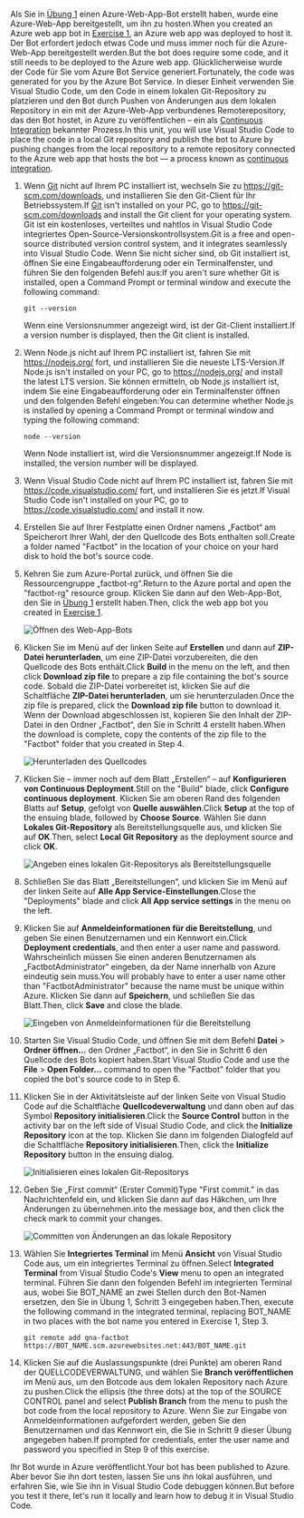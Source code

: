 <span data-ttu-id="73502-101">Als Sie in [Übung 1](#Exercise1) einen Azure-Web-App-Bot erstellt haben, wurde eine Azure-Web-App bereitgestellt, um ihn zu hosten.</span><span class="sxs-lookup"><span data-stu-id="73502-101">When you created an Azure web app bot in [Exercise 1](#Exercise1), an Azure web app was deployed to host it.</span></span> <span data-ttu-id="73502-102">Der Bot erfordert jedoch etwas Code und muss immer noch für die Azure-Web-App bereitgestellt werden.</span><span class="sxs-lookup"><span data-stu-id="73502-102">But the bot does require some code, and it still needs to be deployed to the Azure web app.</span></span> <span data-ttu-id="73502-103">Glücklicherweise wurde der Code für Sie vom Azure Bot Service generiert.</span><span class="sxs-lookup"><span data-stu-id="73502-103">Fortunately, the code was generated for you by the Azure Bot Service.</span></span> <span data-ttu-id="73502-104">In dieser Einheit verwenden Sie Visual Studio Code, um den Code in einem lokalen Git-Repository zu platzieren und den Bot durch Pushen von Änderungen aus dem lokalen Repository in ein mit der Azure-Web-App verbundenes Remoterepository, das den Bot hostet, in Azure zu veröffentlichen – ein als [Continuous Integration](https://en.wikipedia.org/wiki/Continuous_integration) bekannter Prozess.</span><span class="sxs-lookup"><span data-stu-id="73502-104">In this unit, you will use Visual Studio Code to place the code in a local Git repository and publish the bot to Azure by pushing changes from the local repository to a remote repository connected to the Azure web app that hosts the bot — a process known as [continuous integration](https://en.wikipedia.org/wiki/Continuous_integration).</span></span>

1. <span data-ttu-id="73502-105">Wenn [Git](https://git-scm.com/) nicht auf Ihrem PC installiert ist, wechseln Sie zu https://git-scm.com/downloads, und installieren Sie den Git-Client für Ihr Betriebssystem.</span><span class="sxs-lookup"><span data-stu-id="73502-105">If [Git](https://git-scm.com/) isn't installed on your PC, go to https://git-scm.com/downloads and install the Git client for your operating system.</span></span> <span data-ttu-id="73502-106">Git ist ein kostenloses, verteiltes und nahtlos in Visual Studio Code integriertes Open-Source-Versionskontrollsystem.</span><span class="sxs-lookup"><span data-stu-id="73502-106">Git is a free and open-source distributed version control system, and it integrates seamlessly into Visual Studio Code.</span></span> <span data-ttu-id="73502-107">Wenn Sie nicht sicher sind, ob Git installiert ist, öffnen Sie eine Eingabeaufforderung oder ein Terminalfenster, und führen Sie den folgenden Befehl aus:</span><span class="sxs-lookup"><span data-stu-id="73502-107">If you aren't sure whether Git is installed, open a Command Prompt or terminal window and execute the following command:</span></span>

    ``` 
    git --version
    ```

    <span data-ttu-id="73502-108">Wenn eine Versionsnummer angezeigt wird, ist der Git-Client installiert.</span><span class="sxs-lookup"><span data-stu-id="73502-108">If a version number is displayed, then the Git client is installed.</span></span>

1. <span data-ttu-id="73502-109">Wenn Node.js nicht auf Ihrem PC installiert ist, fahren Sie mit https://nodejs.org/ fort, und installieren Sie die neueste LTS-Version.</span><span class="sxs-lookup"><span data-stu-id="73502-109">If Node.js isn't installed on your PC, go to https://nodejs.org/ and install the latest LTS version.</span></span> <span data-ttu-id="73502-110">Sie können ermitteln, ob Node.js installiert ist, indem Sie eine Eingabeaufforderung oder ein Terminalfenster öffnen und den folgenden Befehl eingeben:</span><span class="sxs-lookup"><span data-stu-id="73502-110">You can determine whether Node.js is installed by opening a Command Prompt or terminal window and typing the following command:</span></span>

    ```
    node --version
    ```

    <span data-ttu-id="73502-111">Wenn Node installiert ist, wird die Versionsnummer angezeigt.</span><span class="sxs-lookup"><span data-stu-id="73502-111">If Node is installed, the version number will be displayed.</span></span>

1. <span data-ttu-id="73502-112">Wenn Visual Studio Code nicht auf Ihrem PC installiert ist, fahren Sie mit https://code.visualstudio.com/ fort, und installieren Sie es jetzt.</span><span class="sxs-lookup"><span data-stu-id="73502-112">If Visual Studio Code isn't installed on your PC, go to https://code.visualstudio.com/ and install it now.</span></span>

1. <span data-ttu-id="73502-113">Erstellen Sie auf Ihrer Festplatte einen Ordner namens „Factbot“ am Speicherort Ihrer Wahl, der den Quellcode des Bots enthalten soll.</span><span class="sxs-lookup"><span data-stu-id="73502-113">Create a folder named "Factbot" in the location of your choice on your hard disk to hold the bot's source code.</span></span>

1. <span data-ttu-id="73502-114">Kehren Sie zum Azure-Portal zurück, und öffnen Sie die Ressourcengruppe „factbot-rg“.</span><span class="sxs-lookup"><span data-stu-id="73502-114">Return to the Azure portal and open the "factbot-rg" resource group.</span></span> <span data-ttu-id="73502-115">Klicken Sie dann auf den Web-App-Bot, den Sie in [Übung 1](#Exercise1) erstellt haben.</span><span class="sxs-lookup"><span data-stu-id="73502-115">Then, click the web app bot you created in [Exercise 1](#Exercise1).</span></span>

    ![Öffnen des Web-App-Bots](../media-draft/4-open-web-app-bot.png)

1. <span data-ttu-id="73502-117">Klicken Sie im Menü auf der linken Seite auf **Erstellen** und dann auf **ZIP-Datei herunterladen**, um eine ZIP-Datei vorzubereiten, die den Quellcode des Bots enthält.</span><span class="sxs-lookup"><span data-stu-id="73502-117">Click **Build** in the menu on the left, and then click **Download zip file** to prepare a zip file containing the bot's source code.</span></span> <span data-ttu-id="73502-118">Sobald die ZIP-Datei vorbereitet ist, klicken Sie auf die Schaltfläche **ZIP-Datei herunterladen**, um sie herunterzuladen.</span><span class="sxs-lookup"><span data-stu-id="73502-118">Once the zip file is prepared, click the **Download zip file** button to download it.</span></span> <span data-ttu-id="73502-119">Wenn der Download abgeschlossen ist, kopieren Sie den Inhalt der ZIP-Datei in den Ordner „Factbot“, den Sie in Schritt 4 erstellt haben.</span><span class="sxs-lookup"><span data-stu-id="73502-119">When the download is complete, copy the contents of the zip file to the "Factbot" folder that you created in Step 4.</span></span>

    ![Herunterladen des Quellcodes](../media-draft/4-download-source.png)

1. <span data-ttu-id="73502-121">Klicken Sie – immer noch auf dem Blatt „Erstellen“ – auf **Konfigurieren von Continuous Deployment**.</span><span class="sxs-lookup"><span data-stu-id="73502-121">Still on the "Build" blade, click **Configure continuous deployment**.</span></span> <span data-ttu-id="73502-122">Klicken Sie am oberen Rand des folgenden Blatts auf **Setup**, gefolgt von **Quelle auswählen**.</span><span class="sxs-lookup"><span data-stu-id="73502-122">Click **Setup** at the top of the ensuing blade, followed by **Choose Source**.</span></span> <span data-ttu-id="73502-123">Wählen Sie dann **Lokales Git-Repository** als Bereitstellungsquelle aus, und klicken Sie auf **OK**.</span><span class="sxs-lookup"><span data-stu-id="73502-123">Then, select **Local Git Repository** as the deployment source and click **OK**.</span></span> 

    ![Angeben eines lokalen Git-Repositorys als Bereitstellungsquelle](../media-draft/4-portal-set-local-git.png)

1. <span data-ttu-id="73502-125">Schließen Sie das Blatt „Bereitstellungen“, und klicken Sie im Menü auf der linken Seite auf **Alle App Service-Einstellungen**.</span><span class="sxs-lookup"><span data-stu-id="73502-125">Close the "Deployments" blade and click **All App service settings** in the menu on the left.</span></span>

1. <span data-ttu-id="73502-126">Klicken Sie auf **Anmeldeinformationen für die Bereitstellung**, und geben Sie einen Benutzernamen und ein Kennwort ein.</span><span class="sxs-lookup"><span data-stu-id="73502-126">Click **Deployment credentials**, and then enter a user name and password.</span></span> <span data-ttu-id="73502-127">Wahrscheinlich müssen Sie einen anderen Benutzernamen als „FactbotAdministrator“ eingeben, da der Name innerhalb von Azure eindeutig sein muss.</span><span class="sxs-lookup"><span data-stu-id="73502-127">You will probably have to enter a user name other than "FactbotAdministrator" because the name must be unique within Azure.</span></span> <span data-ttu-id="73502-128">Klicken Sie dann auf **Speichern**, und schließen Sie das Blatt.</span><span class="sxs-lookup"><span data-stu-id="73502-128">Then, click **Save** and close the blade.</span></span>

    ![Eingeben von Anmeldeinformationen für die Bereitstellung](../media-draft/4-portal-enter-ci-creds.png)

1. <span data-ttu-id="73502-130">Starten Sie Visual Studio Code, und öffnen Sie mit dem Befehl **Datei** > **Ordner öffnen...** den Ordner „Factbot“, in den Sie in Schritt 6 den Quellcode des Bots kopiert haben.</span><span class="sxs-lookup"><span data-stu-id="73502-130">Start Visual Studio Code and use the **File** > **Open Folder...** command to open the "Factbot" folder that you copied the bot's source code to in Step 6.</span></span>

1. <span data-ttu-id="73502-131">Klicken Sie in der Aktivitätsleiste auf der linken Seite von Visual Studio Code auf die Schaltfläche **Quellcodeverwaltung** und dann oben auf das Symbol **Repository initialisieren**.</span><span class="sxs-lookup"><span data-stu-id="73502-131">Click the **Source Control** button in the activity bar on the left side of Visual Studio Code, and click the **Initialize Repository** icon at the top.</span></span> <span data-ttu-id="73502-132">Klicken Sie dann im folgenden Dialogfeld auf die Schaltfläche **Repository initialisieren**.</span><span class="sxs-lookup"><span data-stu-id="73502-132">Then, click the **Initialize Repository** button in the ensuing dialog.</span></span>

    ![Initialisieren eines lokalen Git-Repositorys](../media-draft/4-vs-init-git-repo.png)

1. <span data-ttu-id="73502-134">Geben Sie „First commit“ (Erster Commit)</span><span class="sxs-lookup"><span data-stu-id="73502-134">Type "First commit."</span></span> <span data-ttu-id="73502-135">in das Nachrichtenfeld ein, und klicken Sie dann auf das Häkchen, um Ihre Änderungen zu übernehmen.</span><span class="sxs-lookup"><span data-stu-id="73502-135">into the message box, and then click the check mark to commit your changes.</span></span>

    ![Committen von Änderungen an das lokale Repository](../media-draft/4-vs-first-git-commit.png)

1. <span data-ttu-id="73502-137">Wählen Sie **Integriertes Terminal** im Menü **Ansicht** von Visual Studio Code aus, um ein integriertes Terminal zu öffnen.</span><span class="sxs-lookup"><span data-stu-id="73502-137">Select **Integrated Terminal** from Visual Studio Code's **View** menu to open an integrated terminal.</span></span> <span data-ttu-id="73502-138">Führen Sie dann den folgenden Befehl im integrierten Terminal aus, wobei Sie BOT_NAME an zwei Stellen durch den Bot-Namen ersetzen, den Sie in Übung 1, Schritt 3 eingegeben haben.</span><span class="sxs-lookup"><span data-stu-id="73502-138">Then, execute the following command in the integrated terminal, replacing BOT_NAME in two places with the bot name you entered in Exercise 1, Step 3.</span></span>

    ```
    git remote add qna-factbot https://BOT_NAME.scm.azurewebsites.net:443/BOT_NAME.git
    ```

1. <span data-ttu-id="73502-139">Klicken Sie auf die Auslassungspunkte (drei Punkte) am oberen Rand der QUELLCODEVERWALTUNG, und wählen Sie **Branch veröffentlichen** im Menü aus, um den Botcode aus dem lokalen Repository nach Azure zu pushen.</span><span class="sxs-lookup"><span data-stu-id="73502-139">Click the ellipsis (the three dots) at the top of the SOURCE CONTROL panel and select **Publish Branch** from the menu to push the bot code from the local repository to Azure.</span></span> <span data-ttu-id="73502-140">Wenn Sie zur Eingabe von Anmeldeinformationen aufgefordert werden, geben Sie den Benutzernamen und das Kennwort ein, die Sie in Schritt 9 dieser Übung angegeben haben.</span><span class="sxs-lookup"><span data-stu-id="73502-140">If prompted for credentials, enter the user name and password you specified in Step 9 of this exercise.</span></span>

<span data-ttu-id="73502-141">Ihr Bot wurde in Azure veröffentlicht.</span><span class="sxs-lookup"><span data-stu-id="73502-141">Your bot has been published to Azure.</span></span> <span data-ttu-id="73502-142">Aber bevor Sie ihn dort testen, lassen Sie uns ihn lokal ausführen, und erfahren Sie, wie Sie ihn in Visual Studio Code debuggen können.</span><span class="sxs-lookup"><span data-stu-id="73502-142">But before you test it there, let's run it locally and learn how to debug it in Visual Studio Code.</span></span>